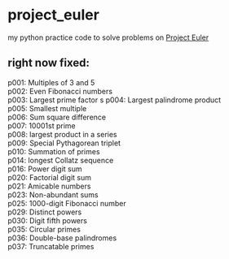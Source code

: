# project_euler
my python practice code to solve problems on [Project Euler](https://projecteuler.net/archives)  
## right now fixed:
>
p001: Multiples of 3 and 5  
p002: Even Fibonacci numbers  
p003: Largest prime factor  s
p004: Largest palindrome product  
p005: Smallest multiple  
p006: Sum square difference  
p007: 10001st prime  
p008: largest product in a series  
p009: Special Pythagorean triplet  
p010: Summation of primes  
p014: longest Collatz sequence  
p016: Power digit sum  
p020: Factorial digit sum  
p021: Amicable numbers  
p023: Non-abundant sums  
p025: 1000-digit Fibonacci number  
p029: Distinct powers  
p030: Digit fifth powers  
p035: Circular primes  
p036: Double-base palindromes  
p037: Truncatable primes  
